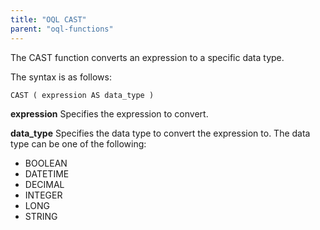 ```yaml
---
title: "OQL CAST"
parent: "oql-functions"
---
```



The CAST function converts an expression to a specific data type.

The syntax is as follows:

```
CAST ( expression AS data_type )
```

**expression**
Specifies the expression to convert.

**data_type**
Specifies the data type to convert the expression to.
The data type can be one of the following:

*   BOOLEAN
*   DATETIME
*   DECIMAL
*   INTEGER
*   LONG
*   STRING
